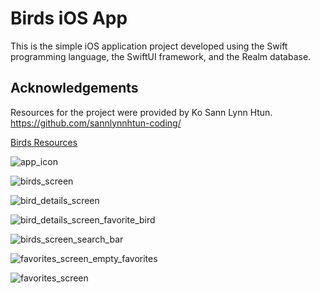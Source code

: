 # Birds iOS App

This is the simple iOS application project developed using the Swift programming language, the SwiftUI framework, and the Realm database.

## Acknowledgements

Resources for the project were provided by Ko Sann Lynn Htun. https://github.com/sannlynnhtun-coding/

[Birds Resources](https://github.com/burma-project-ideas/birds)

![app_icon](https://github.com/user-attachments/assets/87a00a76-3ccc-4c40-a1d3-843f92320ad9)

![birds_screen](https://github.com/user-attachments/assets/4d3c4bc7-c083-4911-8f8d-e53d9da7fd3b)

![bird_details_screen](https://github.com/user-attachments/assets/deedb604-3da6-425b-8301-11a50ad4f99c)

![bird_details_screen_favorite_bird](https://github.com/user-attachments/assets/fe976dc1-bf39-477b-9d5d-e38a80953b2a)

![birds_screen_search_bar](https://github.com/user-attachments/assets/a0a6ee39-94bd-4b31-a750-d689bdb7b3c3)

![favorites_screen_empty_favorites](https://github.com/user-attachments/assets/ede55c6a-8ff3-41ac-ba9e-356e4cb7ce88)

![favorites_screen](https://github.com/user-attachments/assets/45c73bd5-bb86-4723-9988-4449fb086cc4)
